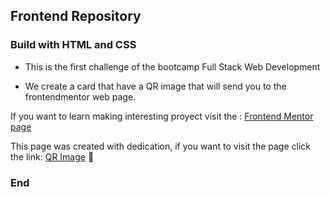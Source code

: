 ## Frontend Repository 

### Build with HTML and CSS

- This is the first challenge of the bootcamp Full Stack Web Development

- We create a card that have a QR image that will send you to the frontendmentor web page.

If you want to learn making interesting proyect visit the : [Frontend Mentor page](https://www.frontendmentor.io/home "Frontend Mentor page")

This page was created with dedication, if you want to visit the page click the link: [QR Image](https://jorgelga2707.github.io/QRImage/ "QR Image") 💙

### End